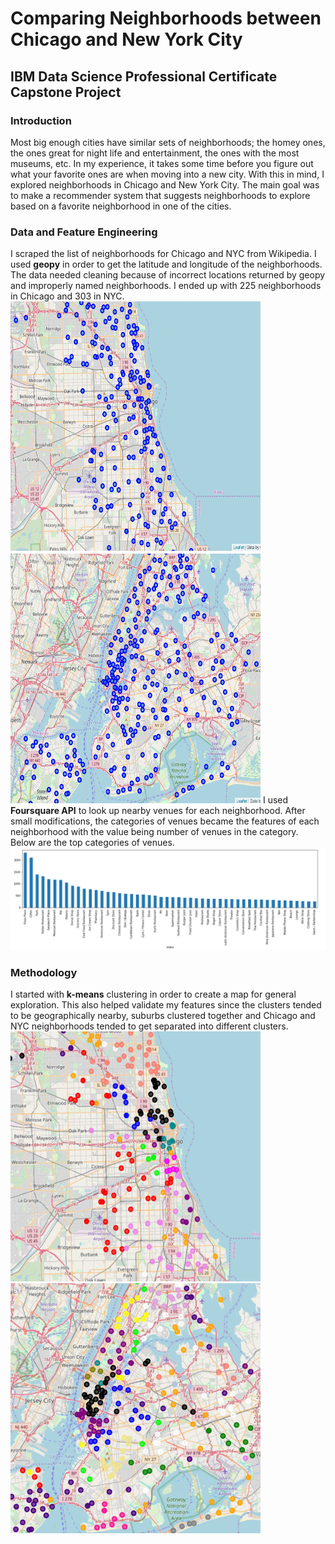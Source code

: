 # Comparing Neighborhoods between Chicago and New York City 
## IBM Data Science Professional Certificate </br> Capstone Project
### Introduction
Most big enough cities have similar sets of neighborhoods; the homey ones, the ones great for night life and entertainment, the ones with the most museums, etc. In my experience, it takes some time before you figure out what your favorite ones are when moving into a new city. With this in mind, I explored neighborhoods in Chicago and New York City. The main goal was to make a recommender system that suggests neighborhoods to explore based on a favorite neighborhood in one of the cities. 
### Data and Feature Engineering
I scraped the list of neighborhoods for Chicago and NYC from Wikipedia. I used **geopy** in order to get the latitude and longitude of the neighborhoods. The data needed cleaning because of incorrect locations returned by geopy and improperly named neighborhoods. I ended up with 225 neighborhoods in Chicago and 303 in NYC. 
<img src="https://github.com/hasgrig/Coursera_Capstone/blob/master/sample_screenshots/Chicago.JPG" alt="chicago" width="400" height="400">
<img src="https://github.com/hasgrig/Coursera_Capstone/blob/master/sample_screenshots/NYC.JPG" alt="NYC" width="400" height="400">
I used **Foursquare API** to look up nearby venues for each neighborhood. After small modifications, the categories of venues became the features of each neighborhood with the value being number of venues in the category. Below are the top categories of venues. 
<img src="https://github.com/hasgrig/Coursera_Capstone/blob/master/sample_screenshots/TopVenues.JPG" alt="TopVenues">
### Methodology
I started with **k-means** clustering in order to create a map for general exploration. This also helped validate my features since the clusters tended to be geographically nearby, suburbs clustered together and Chicago and NYC neighborhoods tended to get separated into different clusters. </br>
<img src="https://github.com/hasgrig/Coursera_Capstone/blob/master/sample_screenshots/Chi_clust.JPG" alt="Chicago clustered" width="400" height="400">
<img src="https://github.com/hasgrig/Coursera_Capstone/blob/master/sample_screenshots/NYC_clust.JPG" alt="NYC clustered" width="400" height="400">


